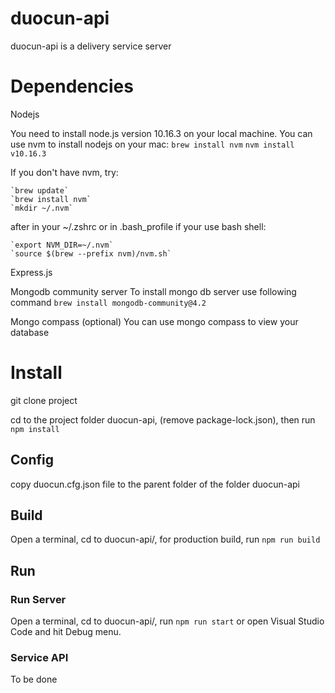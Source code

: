 # duocun-api

duocun-api is a delivery service server

# Dependencies

Nodejs

  You need to install node.js version 10.16.3 on your local machine. You can use nvm to install nodejs on your mac:
  `brew install nvm`
  `nvm install v10.16.3`
  
  If you don't have nvm, try:
  
    `brew update`
    `brew install nvm`
    `mkdir ~/.nvm`

  after in your ~/.zshrc or in .bash_profile if your use bash shell: 

    `export NVM_DIR=~/.nvm`
    `source $(brew --prefix nvm)/nvm.sh`
    
Express.js

Mongodb community server
  To install mongo db server use following command
 `brew install mongodb-community@4.2`

Mongo compass (optional)
You can use mongo compass to view your database

# Install

git clone project

cd to the project folder duocun-api, (remove package-lock.json), then run `npm install`


## Config
copy duocun.cfg.json file to the parent folder of the folder duocun-api

## Build
Open a terminal, cd to duocun-api/, for production build, run `npm run build`


## Run

### Run Server

Open a terminal, cd to duocun-api/, run `npm run start` or open Visual Studio Code and hit Debug menu.


### Service API

To be done


